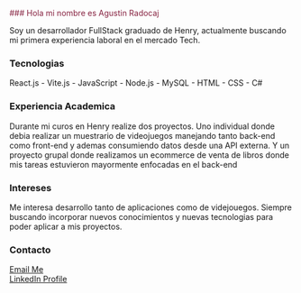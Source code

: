 <span style="color:872341;">### Hola mi nombre es Agustin Radocaj

Soy un desarrollador FullStack graduado de Henry, actualmente buscando mi primera experiencia laboral en el mercado Tech.

### Tecnologias

React.js - Vite.js - JavaScript - Node.js - MySQL - HTML - CSS - C#

### Experiencia Academica

Durante mi curos en Henry realize dos proyectos. 
Uno individual donde debia realizar un muestrario de videojuegos manejando tanto back-end como front-end y ademas consumiendo datos desde una API externa.
Y un proyecto grupal donde realizamos un ecommerce de venta de libros donde mis tareas estuvieron mayormente enfocadas en el back-end

### Intereses

Me interesa desarrollo tanto de aplicaciones como de videjouegos. Siempre buscando incorporar nuevos conocimientos y nuevas tecnologias para poder aplicar a mis proyectos.

### Contacto
[Email Me](mailto:jaguscaj@gmail.com)
<br/>
[LinkedIn Profile](https://www.linkedin.com/in/agustin-radocaj/)


<!--
**AgustinRadocaj/AgustinRadocaj** is a ✨ _special_ ✨ repository because its `README.md` (this file) appears on your GitHub profile.

Here are some ideas to get you started:

- 🔭 I’m currently working on ...
- 🌱 I’m currently learning ...
- 👯 I’m looking to collaborate on ...
- 🤔 I’m looking for help with ...
- 💬 Ask me about ...
- 📫 How to reach me: ...
- 😄 Pronouns: ...
- ⚡ Fun fact: ...
-->
